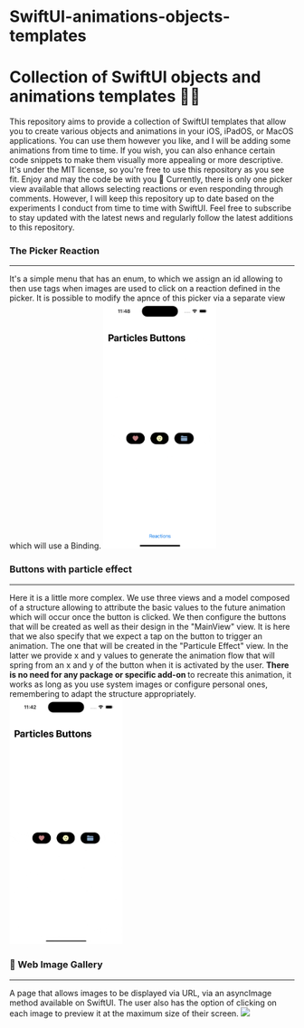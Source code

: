 # SwiftUI-animations-objects-templates
 <h1>Collection of SwiftUI objects and animations templates 👨‍💻</h1>

This repository aims to provide a collection of SwiftUI templates that allow you to create various objects and animations in your iOS, iPadOS, or MacOS applications. You can use them however you like, and I will be adding some animations from time to time. If you wish, you can also enhance certain code snippets to make them visually more appealing or more descriptive. It's under the MIT license, so you're free to use this repository as you see fit. Enjoy and may the code be with you 🤙
Currently, there is only one picker view available that allows selecting reactions or even responding through comments. However, I will keep this repository up to date based on the experiments I conduct from time to time with SwiftUI. Feel free to subscribe to stay updated with the latest news and regularly follow the latest additions to this repository.

<h3>The Picker Reaction</h3>
<hr>
It's a simple menu that has an enum, to which we assign an id allowing to then use tags when images are used to click on a reaction defined in the picker. It is possible to modify the apnce of this picker via a separate view which will use a Binding.

 <img src="assets/Simulator Screen Recording - iPhone 14 Pro - 2023-06-22 at 11.48.14.gif" width="200" height="auto">

<h3>Buttons with particle effect</h3>
<hr>
Here it is a little more complex. We use three views and a model composed of a structure allowing to attribute the basic values ​​to the future animation which will occur once the button is clicked. We then configure the buttons that will be created as well as their design in the "MainView" view. It is here that we also specify that we expect a tap on the button to trigger an animation. The one that will be created in the "Particule Effect" view. In the latter we provide x and y values ​​to generate the animation flow that will spring from an x ​​and y of the button when it is activated by the user.
<strong>There is no need for any package or specific add-on </strong> to recreate this animation, it works as long as you use system images or configure personal ones, remembering to adapt the structure appropriately.

 <img src="assets/Simulator Screen Recording - iPhone 14 Pro - 2023-06-22 at 11.42.36.gif" width="200" height="auto">

    
<h3>📸 Web Image Gallery</h3>
<hr>
A page that allows images to be displayed via URL, via an asyncImage method available on SwiftUI. The user also has the option of clicking on each image to preview it at the maximum size of their screen.

<img src="assets/Simulator Screen Recording - iPhone 14 Pro - 2023-06-23 at 21.36.58.gif" width="200" height="auto">


